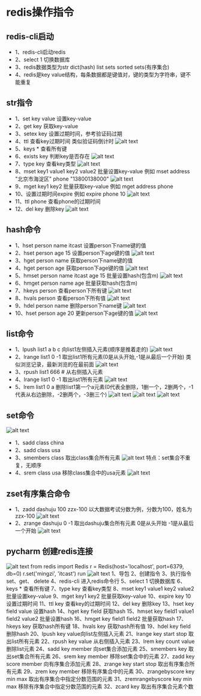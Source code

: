 # redis操作指令
## redis-cli启动
* 1、redis-cli启动redis
* 2、select 1 切换数据库
* 3、redis数据类型为str dict(hash) list sets sorted sets(有序集合)
* 4、redis是key value结构，每条数据都是键值对，键的类型为字符串，键不能重复
## str指令
* 1、set key value 设置key-value
* 2、get key 获取key-value
* 3、setex key 设置过期时间，参考验证码过期
* 4、ttl 查看key过期时间 类似验证码倒计时
![alt text](截图文件/image.png)
* 5、keys * 查看所有键
* 6、exists key 判断key是否存在
![alt text](截图文件/image-3.png)
* 7、type key 查看key类型
![alt text](截图文件/image-4.png)
* 8、mset key1 value1 key2 value2 批量设置key-value
例如 mset address "北京市海淀区" phone "13800138000"
![alt text](截图文件/image-1.png)
* 9、mget key1 key2 批量获取key-value
例如 mget address phone
* 10、设置过期时间expire
例如 expire phone 10
![alt text](截图文件/image-2.png)
* 11、ttl phone 查看phone的过期时间
* 12、del key 删除key
![alt text](截图文件/image-5.png)
## hash命令
* 1、hset person name itcast 设置person下name键的值
* 2、hset person age 15 设置person下age键的值
![alt text](截图文件/image-6.png)
* 3、hget person name 获取person下name键的值
* 4、hget person age 获取person下age键的值
![alt text](截图文件/image-7.png)
* 5、hmset person name itcast age 15 批量设置hash(包含m)
![alt text](截图文件/image-8.png)
* 6、hmget person name age 批量获取hash(包含m)
* 7、hkeys person 查看person下所有键
![alt text](截图文件/image-9.png)
* 8、hvals person 查看person下所有值
![alt text](截图文件/image-10.png)
* 9、hdel person name 删除person下name键
![alt text](截图文件/image-11.png)
* 10、hset person age 20 更新person下age键的值
![alt text](截图文件/image-12.png)
## list命令
* 1、lpush list1 a b c 向list1左侧插入元素(顺序是推着走的)
![alt text](截图文件/image-13.png)
* 2、lrange list1 0 -1 取出list1所有元素(0是从头开始,-1是从最后一个开始)
类似浏览记录，最新浏览的在最前面
![alt text](截图文件/image-14.png)
* 3、rpush list1 666  # 从右侧插入元素
* 4、lrange list1 0 -1 取出list1所有元素
![alt text](截图文件/image-15.png)
* 5、lrem list1 0 a 
  删除list1第一个a元素(0代表全删除，1删一个，2删两个，-1代表从右边删除，-2删两个，-3删三个)
![alt text](截图文件/image-16.png)
![alt text](截图文件/image-17.png)
![alt text](截图文件/image-18.png)
## set命令
![alt text](截图文件/image-20.png)
* 1、sadd class china
* 2、sadd class usa
* 3、smembers class 取出class集合所有元素
![alt text](截图文件/image-21.png)
特点：set集合不重复，无顺序
* 4、srem class usa 移除class集合中的usa元素
![alt text](截图文件/image-22.png)
## zset有序集合命令
* 1、zadd dashuju 100 zzx-100
以大数据考试分数为例，分数为100，姓名为zzx-100
![alt text](截图文件/image-23.png)
* 2、zrange dashuju 0 -1
取出dashuju集合所有元素 0是从头开始 -1是从最后一个开始
![alt text](截图文件/image-24.png)
## pycharm 创建redis连接
![alt text](截图文件/image-25.png)
from redis import Redis
r = Redis(host='localhost', port=6379, db=0)
r.set('mingzi', 'itcast')
run
![alt text](截图文件/image-26.png)
1、导包 2、创建指令 3、执行指令 set、get、 delete
4、redis-cli 进入redis命令行 
5、select 1 切换数据库 6、keys * 查看所有键 7、type key 查看key类型 
8、mset key1 value1 key2 value2 批量设置key-value 
9、mget key1 key2 批量获取key-value 
10、expire key 10 设置过期时间 
11、ttl key 查看key的过期时间 
12、del key 删除key 
13、hset key field value 设置hash 
14、hget key field 获取hash 
15、hmset key field1 value1 field2 value2 批量设置hash 
16、hmget key field1 field2 批量获取hash 
17、hkeys key 获取hash所有键 
18、hvals key 获取hash所有值 
19、hdel key field 删除hash 
20、lpush key value向list左侧插入元素 
21、lrange key start stop 取出list所有元素 
22、rpush key value 从右侧插入元素 
23、lrem key count value 删除list元素 
24、sadd key member 向set集合添加元素 
25、smembers key 取出set集合所有元素 
26、srem key member 移除set集合中的元素 
27、zadd key score member 向有序集合添加元素 
28、zrange key start stop 取出有序集合所有元素 
29、zrem key member 移除有序集合中的元素 
30、zrangebyscore key min max 取出有序集合中指定分数范围的元素 
31、zremrangebyscore key min max 移除有序集合中指定分数范围的元素
32、zcard key 取出有序集合元素个数